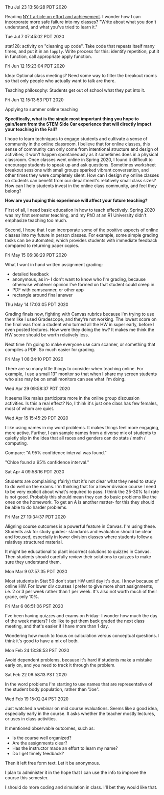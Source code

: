 Thu Jul 23 13:58:28 PDT 2020

Reading [NYT article on effort and achievement](https://nymag.com/news/features/27840/).
I wonder how I can incorporate more safe failure into my classes?
"Write about what you don't understand, and what you've tried to learn it."


Tue Jul  7 07:45:02 PDT 2020

stat128: activity on "cleaning up code".
    Take code that repeats itself many times, and put it in an `lapply`.
    Write process for this: identify repetition, put it in function, call appropriate apply function.


Fri Jun 12 15:23:04 PDT 2020

Idea: Optional class meetings?
Need some way to filter the breakout rooms so that only people who actually want to talk are there.

Teaching philosophy: Students get out of school what they put into it.


Fri Jun 12 15:13:53 PDT 2020

Applying to summer online teaching


__Specifically, what is the single most important thing you hope to gain/learn from the STEM Side Car experience that will directly impact your teaching in the Fall?__

I hope to learn techniques to engage students and cultivate a sense of community in the online classroom. 
I believe that for online classes, this sense of community can only come from intentional structure and design of activities; it won't happen spontaneously as it sometimes does in a physical classroom.
Once classes went online in Spring 2020, I found it difficult to encourage students to speak up and ask questions.
Sometimes worksheet breakout sessions with small groups sparked vibrant conversation, and other times they were completely silent.
How can I design my online classes so students can benefit from our department's relatively small class sizes?
How can I help students invest in the online class community, and feel they belong?


__How are you hoping this experience will affect your future teaching?__

First of all, I need basic education in how to teach effectively.
Spring 2020 was my first semester teaching, and my PhD at an R1 University didn't emphasize teaching too much.

Second, I hope that I can incorporate some of the positive aspects of online classes into my future in person classes.
For example, some simple grading tasks can be automated, which provides students with immediate feedback compared to returning paper copies.



Fri May 15 06:38:29 PDT 2020

What I want in hand written assignment grading:

- detailed feedback
- anonymous, as in- I don't want to know who I'm grading, because otherwise whatever opinion I've formed on that student could creep in.
- PDF with camscanner, or other app
- rectangle around final answer


Thu May 14 17:03:05 PDT 2020

Grading finals now, fighting with Canvas rubrics because I'm trying to use them like I used Gradescope, and they're not working.
The lowest score on the final was from a student who turned all the HW in super early, before I even posted lectures.
How were they doing the hw?
It makes me think the HW score should be worth relatively less.

Next time I'm going to make everyone use cam scanner, or something that compiles a PDF.
So much easier for grading.


Fri May  1 08:24:10 PDT 2020

There are so many little things to consider when teaching online.
For example, I use a small 13" monitor so that when I share my screen students who also may be on small monitors can see what I'm doing.


Wed Apr 29 09:58:37 PDT 2020

It seems like males participate more in the online group discussion activities.
Is this a real effect?
No, I think it's just one class has few females, most of whom are quiet.


Wed Apr 15 15:45:29 PDT 2020

I like using names in my word problems.
It makes things feel more engaging, more active.
Further, I can sample names from a diverse mix of students to quietly slip in the idea that all races and genders can do stats / math / computing.

Compare:
"A 95% confidence interval was found."

"Chloe found a 95% confidence interval."



Sat Apr  4 09:58:16 PDT 2020

Students are complaining (fairly) that it's not clear what they need to study to do well on the exams.
I'm thinking that for a lower division course I need to be very explicit about what's required to pass.
I think the 25-30% fail rate is not good.
Probably this should mean they can do basic problems like the ones on the homework.
To get an A is another matter- for this they should be able to do harder problems.


Fri Mar 27 10:34:37 PDT 2020

Aligning course outcomes is a powerful feature in Canvas.
I'm using these.
Students ask for study guides- standards and evaluation should be clear and focused, especially in lower division classes where students follow a relativey structured material.

It might be educational to plant incorrect solutions to quizzes in Canvas.
Then students should carefully review their solutions to quizzes to make sure they understand them.


Mon Mar  9 07:57:35 PDT 2020

Most students in Stat 50 don't start HW until day it's due.
I know because of online HW.
For lower div courses I prefer to give more short assignments, i.e. 2 or 3 per week rather than 1 per week.
It's also not worth much of their grade, only 10%.


Fri Mar  6 06:51:06 PST 2020

I've been having quizzes and exams on Friday- I wonder how much the day of the week matters?
I do like to get them back graded the next class meeting, and that's easier if I have more than 1 day.

Wondering how much to focus on calculation versus conceptual questions.
I think it's good to have a mix of both.


Mon Feb 24 13:38:53 PST 2020

Avoid dependent problems, because it's hard if students make a mistake early on, and you need to track it through the problem.


Sat Feb 22 06:58:13 PST 2020

In the word problems I'm starting to use names that are representative of the student body population, rather than "Joe".


Wed Feb 19 15:02:24 PST 2020

Just watched a webinar on mid course evaluations.
Seems like a good idea, especially early in the course.
It asks whether the teacher mostly lectures, or uses in class activities.

It mentioned observable outcomes, such as:

- Is the course well organized?
- Are the assignments clear?
- Has the instructor made an effort to learn my name?
- Do I get timely feedback?

Then it left free form text.
Let it be anonymous.

I plan to administer it in the hope that I can use the info to improve the course this semester.

I should do more coding and simulation in class.
I'll bet they would like that.
